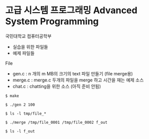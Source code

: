 # 고급 시스템 프로그래밍 Advanced System Programming

국민대학교 컴퓨터공학부

- 실습을 위한 파일들
- 예제 파일들
 
File

- gen.c   : n 개의  m MB의 크기의 text 파일 만들기 (file merge용)
- merge.c : merge.c 두개의 파일을 merge 하고 시간을 재는 예제 소스 
- chat.c  : chatting을 위한 소스 (아직 준비 안됨)

```
$ make
```
```
$ ./gen 2 100
```
```
$ ls -l tmp/file_*
```
```
$ ./merge /tmp/file_0001 /tmp/file_0002 f_out
```
```
$ ls -l f_out
```
